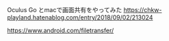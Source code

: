 Oculus Go とmacで画面共有をやってみた
https://chkw-playland.hatenablog.com/entry/2018/09/02/213024


https://www.android.com/filetransfer/
